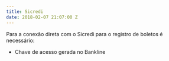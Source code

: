 ```yaml
---
title: Sicredi
date: 2018-02-07 21:07:00 Z
---
```


Para a conexão direta com o Sicredi para o registro de boletos é necessário:
* Chave de acesso gerada no Bankline
